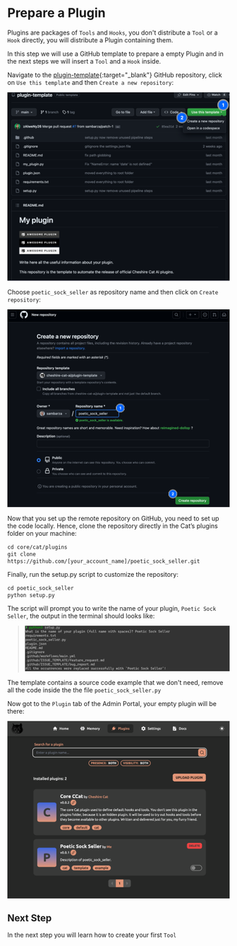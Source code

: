 # Prepare a Plugin

Plugins are packages of `Tools` and `Hooks`, you don't distribute a `Tool` or a `Hook` directly, you will distribute a Plugin containing them.

In this step we will use a GitHub template to prepare a empty Plugin and in the next steps we will insert a `Tool` and a `Hook` inside.

Navigate to the [plugin-template](https://github.com/cheshire-cat-ai/plugin-template){:target="_blank"} GitHub repository, click on `Use this template` and then `Create a new repository`:

![Alt text](../assets/img/quickstart/prepare-plugin/create-from-template.png)

Choose `poetic_sock_seller` as repository name and then click on `Create repository`:

![Alt text](../assets/img/quickstart/prepare-plugin/repo-name.png)

Now that you set up the remote repository on GitHub, you need to set up the code locally. Hence, clone the repository directly in the Cat’s plugins folder on your machine:

``` shell
cd core/cat/plugins
git clone https://github.com/[your_account_name]/poetic_sock_seller.git
```

Finally, run the setup.py script to customize the repository:
``` shell
cd poetic_sock_seller
python setup.py
```

The script will prompt you to write the name of your plugin, `Poetic Sock Seller`, the output in the terminal should looks like:
>![Alt text](../assets/img/quickstart/prepare-plugin/shell-setup.png)

The template contains a source code example that we don't need, remove all the code inside the the file `poetic_sock_seller.py`

Now got to the `Plugin` tab of the Admin Portal, your empty plugin will be there:

![Alt text](../assets/img/quickstart/prepare-plugin/plugins-tab.png)

## Next Step
In the next step you will learn how to create your first `Tool`